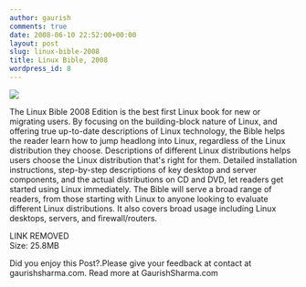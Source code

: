 ```yaml
---
author: gaurish
comments: true
date: 2008-06-10 22:52:00+00:00
layout: post
slug: linux-bible-2008
title: Linux Bible, 2008
wordpress_id: 8
---
```


[![](http://knowfree.net/wp-content/uploads/2008/03/047023019301l.jpg)](http://knowfree.net/wp-content/uploads/2008/03/047023019301l.jpg)  
  
The Linux Bible 2008 Edition is the best first Linux book for new or migrating users. By focusing on the building-block nature of Linux, and offering true up-to-date descriptions of Linux technology, the Bible helps the reader learn how to jump headlong into Linux, regardless of the Linux distribution they choose. Descriptions of different Linux distributions helps users choose the Linux distribution that's right for them. Detailed installation instructions, step-by-step descriptions of key desktop and server components, and the actual distributions on CD and DVD, let readers get started using Linux immediately. The Bible will serve a broad range of readers, from those starting with Linux to anyone looking to evaluate different Linux distributions. It also covers broad usage including Linux desktops, servers, and firewall/routers.  


  
LINK REMOVED  
Size: 25.8MB

Did you enjoy this Post?.Please give your feedback at contact at gaurishsharma.com.
Read more at GaurishSharma.com
